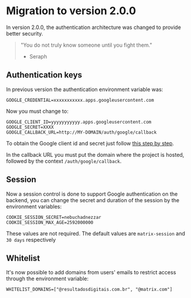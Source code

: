 # Migration to version 2.0.0

In version 2.0.0, the authentication architecture was changed to provide better security.

> "You do not truly know someone until you fight them."
> - Seraph

## Authentication keys

In previous version the authentication environment variable was:

```
GOOGLE_CREDENTIAL=xxxxxxxxxxx.apps.googleusercontent.com
```

Now you must change to:

```
GOOGLE_CLIENT_ID=yyyyyyyyyyy.apps.googleusercontent.com
GOOGLE_SECRET=XXXX
GOOGLE_CALLBACK_URL=http://MY-DOMAIN/auth/google/callback
```

To obtain the Google client id and secret just follow [this step by step](./GOOGLE-CREDENTIAL-STEP-BY-STEP.md).

In the callback URL you must put the domain where the project is hosted, followed by the context `/auth/google/callback`.

## Session

Now a session control is done to support Google authentication on the backend, you can change the secret and duration of the session by the environment variables:

```
COOKIE_SESSION_SECRET=nebuchadnezzar
COOKIE_SESSION_MAX_AGE=2592000000
```
These values ​​are not required. The default values ​​are `matrix-session` and` 30 days` respectively
## Whitelist

It's now possible to add domains from users' emails to restrict access through the environment variable:

```
WHITELIST_DOMAINS=["@resultadosdigitais.com.br", "@matrix.com"]
```
